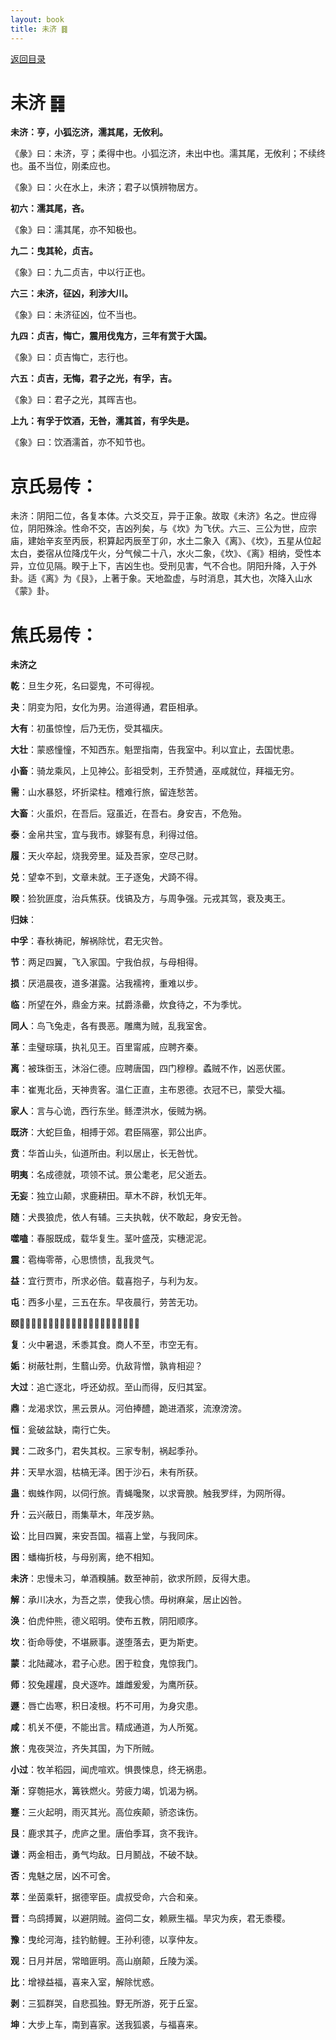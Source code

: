 ```yaml
---
layout: book
title: 未济 ䷿
---
```


[返回目录](./)

# 未济 ䷿

**未济：亨，小狐汔济，濡其尾，无攸利。**

《彖》曰：未济，亨；柔得中也。小狐汔济，未出中也。濡其尾，无攸利；不续终也。虽不当位，刚柔应也。

《象》曰：火在水上，未济；君子以慎辨物居方。

**初六：濡其尾，吝。**

《象》曰：濡其尾，亦不知极也。

**九二：曳其轮，贞吉。**

《象》曰：九二贞吉，中以行正也。

**六三：未济，征凶，利涉大川。**

《象》曰：未济征凶，位不当也。

**九四：贞吉，悔亡，震用伐鬼方，三年有赏于大国。**

《象》曰：贞吉悔亡，志行也。

**六五：贞吉，无悔，君子之光，有孚，吉。**

《象》曰：君子之光，其晖吉也。

**上九：有孚于饮酒，无咎，濡其首，有孚失是。**

《象》曰：饮酒濡首，亦不知节也。

# 京氏易传：

未济：阴阳二位，各复本体。六爻交互，异于正象。故取《未济》名之。世应得位，阴阳殊涂。性命不交，吉凶列矣，与《坎》为飞伏。六三、三公为世，应宗庙，建始辛亥至丙辰，积算起丙辰至丁卯，水土二象入《离》、《坎》，五星从位起太白，娄宿从位降戊午火，分气候二十八，水火二象，《坎》、《离》相纳，受性本异，立位见隔。睽于上下，吉凶生也。受刑见害，气不合也。阴阳升降，入于外卦。适《离》为《艮》，上著于象。天地盈虚，与时消息，其大也，次降入山水《蒙》卦。


# 焦氏易传：

**未济之**

**乾**：旦生夕死，名曰婴鬼，不可得视。

**夬**：阴变为阳，女化为男。治道得通，君臣相承。

**大有**：初虽惊惶，后乃无伤，受其福庆。

**大壮**：蒙惑憧憧，不知西东。魁罡指南，告我室中。利以宜止，去国忧患。

**小畜**：骑龙乘风，上见神公。彭祖受刺，王乔赞通，巫咸就位，拜福无穷。

**需**：山水暴怒，坏折梁柱。稽难行旅，留连愁苦。

**大畜**：火虽炽，在吾后。寇虽近，在吾右。身安吉，不危殆。

**泰**：金帛共宝，宜与我市。嫁娶有息，利得过倍。

**履**：天火卒起，烧我旁里。延及吾家，空尽己财。

**兑**：望幸不到，文章未就。王子逐兔，犬踦不得。

**睽**：猃狁匪度，治兵焦获。伐镐及方，与周争强。元戎其驾，衰及夷王。

**归妹**：

**中孚**：春秋祷祀，解祸除忧，君无灾咎。

**节**：两足四翼，飞入家国。宁我伯叔，与母相得。

**损**：厌浥晨夜，道多湛露。沾我襦袴，重难以步。

**临**：所望在外，鼎金方来。拭爵涤罍，炊食待之，不为季忧。

**同人**：鸟飞兔走，各有畏恶。雕鹰为贼，乱我室舍。

**革**：圭璧琮璜，执礼见王。百里甯戚，应聘齐秦。

**离**：被珠衘玉，沐浴仁德。应聘唐国，四门穆穆。蟊贼不作，凶恶伏匿。

**丰**：崔嵬北岳，天神贵客。温仁正直，主布恩德。衣冠不已，蒙受大福。

**家人**：言与心诡，西行东坐。鲧湮洪水，佞贼为祸。

**既济**：大蛇巨鱼，相搏于郊。君臣隔塞，郭公出庐。

**贲**：华首山头，仙道所由。利以居止，长无咎忧。

**明夷**：名成德就，项领不试。景公耄老，尼父逝去。

**无妄**：独立山颠，求鹿耕田。草木不辟，秋饥无年。

**随**：犬畏狼虎，依人有辅。三夫执戟，伏不敢起，身安无咎。

**噬嗑**：春服既成，载华复生。茎叶盛茂，实穗泥泥。

**震**：雹梅零蒂，心思愦愦，乱我灵气。

**益**：宜行贾市，所求必倍。载喜抱子，与利为友。

**屯**：西多小星，三五在东。早夜晨行，劳苦无功。

**颐**：𪙨𪙨𪘙𪘙，贫鬼相责。无有欢怡，一日九结。

**复**：火中暑退，禾黍其食。商人不至，市空无有。

**姤**：树蔽牡荆，生蘙山旁。仇敌背憎，孰肯相迎？

**大过**：追亡逐北，呼还幼叔。至山而得，反归其室。

**鼎**：龙渴求饮，黑云景从。河伯捧醴，跪进酒浆，流潦滂滂。

**恒**：瓮破盆缺，南行亡失。

**巽**：二政多门，君失其权。三家专制，祸起季孙。

**井**：天旱水涸，枯槁无泽。困于沙石，未有所获。

**蛊**：蜘蛛作网，以伺行旅。青蝇嚵聚，以求膏腴。触我罗绊，为网所得。

**升**：云兴蔽日，雨集草木，年茂岁熟。

**讼**：比目四翼，来安吾国。福喜上堂，与我同床。

**困**：蟠梅折枝，与母别离，绝不相知。

**未济**：忠慢未习，单酒糗脯。数至神前，欲求所顾，反得大患。

**解**：承川决水，为吾之祟，使我心愦。毋树麻枲，居止凶咎。

**涣**：伯虎仲熊，德义昭明。使布五教，阴阳顺序。

**坎**：衘命辱使，不堪厥事。遂堕落去，更为斯吏。

**蒙**：北陆藏冰，君子心悲。困于粒食，鬼惊我门。

**师**：狡兔趯趯，良犬逐咋。雄雌爰爰，为鹰所获。

**遯**：唇亡齿寒，积日凌根。朽不可用，为身灾患。

**咸**：机关不便，不能出言。精成通道，为人所冤。

**旅**：鬼夜哭泣，齐失其国，为下所贼。

**小过**：牧羊稻园，闻虎喧欢。惧畏悚息，终无祸患。

**渐**：穿匏挹水，篝铁燃火。劳疲力竭，饥渴为祸。

**蹇**：三火起明，雨灭其光。高位疾颠，骄恣诛伤。

**艮**：鹿求其子，虎庐之里。唐伯季耳，贪不我许。

**谦**：两金相击，勇气均敌。日月鬭战，不破不缺。

**否**：鬼魅之居，凶不可舍。

**萃**：坐茵乘轩，据德宰臣。虞叔受命，六合和亲。

**晋**：鸟鸱搏翼，以避阴贼。盗伺二女，赖厥生福。旱灾为疾，君无黍稷。

**豫**：曳纶河海，挂钓鲂鲤。王孙利德，以享仲友。

**观**：日月并居，常暗匪明。高山崩颠，丘陵为溪。

**比**：增禄益福，喜来入室，解除忧惑。

**剥**：三狐群哭，自悲孤独。野无所游，死于丘室。

**坤**：大步上车，南到喜家。送我狐裘，与福喜来。


